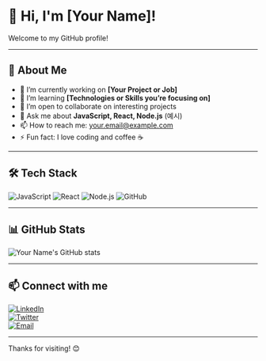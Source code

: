 # 👋 Hi, I'm [Your Name]!

Welcome to my GitHub profile!  

---

## 🚀 About Me
- 🔭 I’m currently working on **[Your Project or Job]**
- 🌱 I’m learning **[Technologies or Skills you’re focusing on]**
- 👯 I’m open to collaborate on interesting projects
- 💬 Ask me about **JavaScript, React, Node.js** (예시)
- 📫 How to reach me: [your.email@example.com](mailto:your.email@example.com)
- ⚡ Fun fact: I love coding and coffee ☕

---

## 🛠️ Tech Stack

![JavaScript](https://img.shields.io/badge/-JavaScript-F7DF1E?logo=javascript&logoColor=black&style=flat-square) 
![React](https://img.shields.io/badge/-React-61DAFB?logo=react&logoColor=black&style=flat-square) 
![Node.js](https://img.shields.io/badge/-Node.js-339933?logo=nodedotjs&logoColor=white&style=flat-square) 
![GitHub](https://img.shields.io/badge/-GitHub-181717?logo=github&logoColor=white&style=flat-square)

---

## 📊 GitHub Stats

![Your Name's GitHub stats](https://github-readme-stats.vercel.app/api?username=your-username&show_icons=true&theme=radical)

---

## 📫 Connect with me

[![LinkedIn](https://img.shields.io/badge/-LinkedIn-0077B5?logo=linkedin&logoColor=white&style=flat-square)](https://linkedin.com/in/your-linkedin)  
[![Twitter](https://img.shields.io/badge/-Twitter-1DA1F2?logo=twitter&logoColor=white&style=flat-square)](https://twitter.com/your-twitter)  
[![Email](https://img.shields.io/badge/-Email-D14836?logo=gmail&logoColor=white&style=flat-square)](mailto:your.email@example.com)

---

Thanks for visiting! 😊

